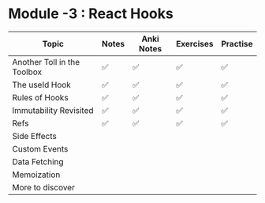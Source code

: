 # Module -3 : React Hooks

| Topic                       | Notes | Anki Notes | Exercises | Practise |
| --------------------------- | ----- | ---------- | --------- | -------- |
| Another Toll in the Toolbox | ✅     | ✅          | ✅         | ✅        |
| The useId Hook              | ✅     | ✅          | ✅         | ✅        |
| Rules of Hooks              | ✅     | ✅          | ✅         | ✅        |
| Immutability Revisited      | ✅     | ✅          | ✅         | ✅        |
| Refs                        | ✅     | ✅          | ✅         | ✅        |
| Side Effects                |       |            |           |          |
| Custom Events               |       |            |           |          |
| Data Fetching               |       |            |           |          |
| Memoization                 |       |            |           |          |
| More to discover            |       |            |           |          |

